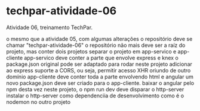 # techpar-atividade-06
Atividade 06, treinamento TechPar.

o mesmo que a atividade 05, com algumas alterações
o repositório deve se chamar "techpar-atividade-06"
o repositório não mais deve ser a raíz do projeto, mas conter dois projetos
separar o projeto em app-servico e app-cliente
app-servico deve conter a parte que envolve express e knex
o package.json original pode ser adaptado para rodar neste projeto
adicionar ao express suporte a CORS, ou seja, permitir acesso XHR oriundo de outro domínio
app-cliente deve conter toda a parte envolvendo html e angular
um novo package.json deve ser criado para o app-cliente. baixar o angular pelo npm desta vez
neste projeto, o npm run dev deve disparar o http-server
instalar o http-server como dependenciia de desenvolvimento como é o nodemon no outro projeto

